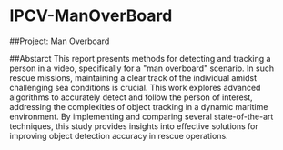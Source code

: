 # IPCV-ManOverBoard
##Project: Man Overboard

##Abstarct 
This report presents methods for detecting and tracking a person in a video, specifically for a "man overboard" scenario. In such rescue missions, maintaining a clear track of the individual amidst challenging sea conditions is crucial. This work explores advanced algorithms to accurately detect and follow the person of interest, addressing the complexities of object tracking in a dynamic maritime environment. By implementing and comparing several state-of-the-art techniques, this study provides insights into effective solutions for improving object detection accuracy in rescue operations.
